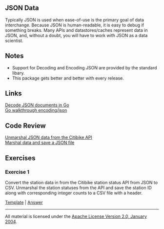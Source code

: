 ## JSON Data

Typically JSON is used when ease-of-use is the primary goal of data interchange. Because JSON is human-readable, it is easy to debug if something breaks.  Many APIs and datastores/caches represent data in JSON, and, without a doubt, you will have to work with JSON as a data scientist.  

## Notes

* Support for Decoding and Encoding JSON are provided by the standard libary.
* This package gets better and better with every release.

## Links

[Decode JSON documents in Go](https://www.ardanlabs.com/blog/2014/01/decode-json-documents-in-go.html)  
[Go walkthrough encoding/json](https://medium.com/@benbjohnson/go-walkthrough-encoding-json-package-9681d1d37a8f#.22rr9e3w4)

## Code Review

[Unmarshal JSON data from the Citibike API](example1/example1.go)   
[Marshal data and save a JSON file](example2/example2.go)   

## Exercises

### Exercise 1

Convert the station data in from the Citibike station status API from JSON to CSV.  Unmarshal the station statuses from the API and save the station ID along with corresponding integer counts to a CSV file with a header.

[Template](exercises/template1/template1.go) | 
[Answer](exercises/exercise1/exercise1.go)

___
All material is licensed under the [Apache License Version 2.0, January 2004](http://www.apache.org/licenses/LICENSE-2.0).
